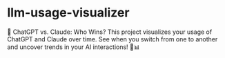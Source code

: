 # llm-usage-visualizer
🤖 ChatGPT vs. Claude: Who Wins?
This project visualizes your usage of ChatGPT and Claude over time. See when you switch from one to another and uncover trends in your AI interactions! 🚀📊
